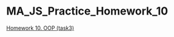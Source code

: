 # MA_JS_Practice_Homework_10

[Homework 10. OOP (task3)](https://vladgalafm.github.io/MA_JS_Practice/Homework_10_OOP/)